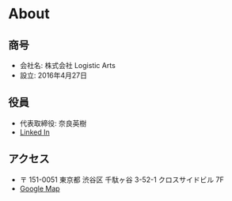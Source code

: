 # About

## 商号

- 会社名: 株式会社 Logistic Arts
- 設立: 2016年4月27日

## 役員

- 代表取締役: 奈良英樹
- [Linked In](https://jp.linkedin.com/in/hdknr)

## アクセス

- 〒 151-0051 東京都 渋谷区 千駄ヶ谷 3-52-1 クロスサイドビル 7F
- [Google Map](https://goo.gl/maps/ZxeA4LNgEZq)
